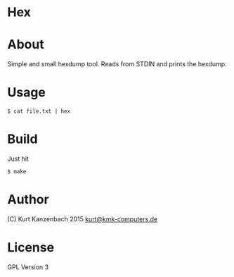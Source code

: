 # Hex #

# About #

Simple and small hexdump tool. Reads from STDIN and prints the
hexdump.

# Usage #

    $ cat file.txt | hex

# Build #

Just hit

    $ make

# Author #

(C) Kurt Kanzenbach 2015 <kurt@kmk-computers.de>

# License #

GPL Version 3
